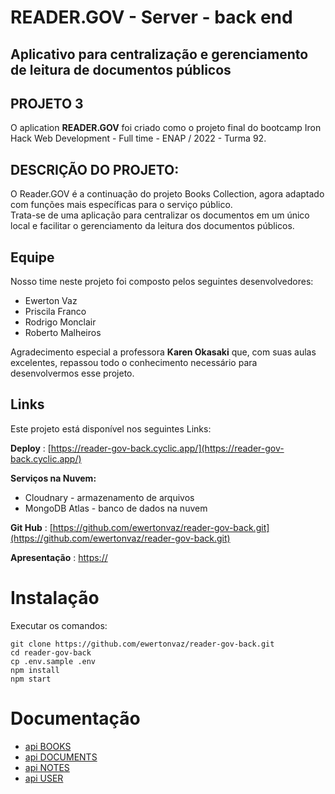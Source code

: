 # READER.GOV - Server - back end

## Aplicativo para centralização e gerenciamento de leitura de documentos públicos

## PROJETO 3

O aplication **READER.GOV** foi criado como o projeto final do bootcamp Iron Hack Web Development - Full time - ENAP / 2022 - Turma 92.

## DESCRIÇÃO DO PROJETO:

O Reader.GOV é a continuação do projeto Books Collection, agora adaptado com funções mais específicas para o serviço público.  
Trata-se de uma aplicação para centralizar os documentos em um único local e facilitar o gerenciamento da leitura dos documentos públicos.

## Equipe

Nosso time neste projeto foi composto pelos seguintes desenvolvedores:

- Ewerton Vaz
- Priscila Franco
- Rodrigo Monclair
- Roberto Malheiros

Agradecimento especial a professora **Karen Okasaki** que, com suas aulas excelentes, repassou todo o conhecimento necessário para desenvolvermos esse projeto.

## Links

Este projeto está disponível nos seguintes Links:

**Deploy** : [https://reader-gov-back.cyclic.app/](https://reader-gov-back.cyclic.app/)

**Serviços na Nuvem:**
- Cloudnary - armazenamento de arquivos
- MongoDB Atlas - banco de dados na nuvem

**Git Hub** : [https://github.com/ewertonvaz/reader-gov-back.git](https://github.com/ewertonvaz/reader-gov-back.git)

**Apresentação** : [https://](https://)


# Instalação

Executar os comandos:

```
git clone https://github.com/ewertonvaz/reader-gov-back.git
cd reader-gov-back
cp .env.sample .env
npm install
npm start

```

# Documentação

- [api BOOKS](./docs/books-api.md)
- [api DOCUMENTS](./docs/documents-api.md)
- [api NOTES](./docs/notes-api.md)
- [api USER](./docs/user-api.md)
